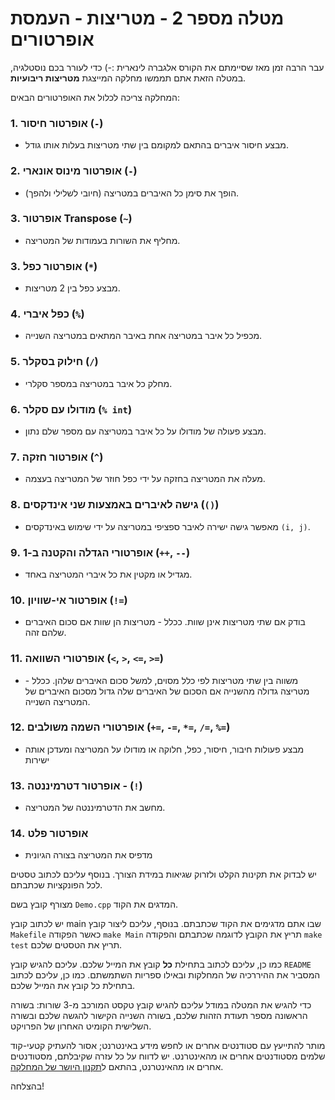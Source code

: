 # מטלה מספר 2 - מטריצות - העמסת אופרטורים

עבר הרבה זמן מאז שסיימתם את הקורס אלגברה לינארית :-) 
כדי לעורר בכם נוסטלגיה, במטלה הזאת אתם תממשו מחלקה המייצגת **מטריצות ריבועיות**.

המחלקה צריכה לכלול את האופרטורים הבאים:

### 1. אופרטור חיסור (`-`)
- מבצע חיסור איברים בהתאם למקומם בין שתי מטריצות בעלות אותו גודל.

### 2. אופרטור מינוס אונארי (`-`)
- הופך את סימן כל האיברים במטריצה (חיובי לשלילי ולהפך).

### 3. אופרטור Transpose (`~`)
- מחליף את השורות בעמודות של המטריצה.

### 3. אופרטור כפל (`*`)
- מבצע כפל בין 2 מטריצות.

### 4. כפל איברי (`%`)
- מכפיל כל איבר במטריצה אחת באיבר המתאים במטריצה השנייה.

### 5. חילוק בסקלר (`/`)
- מחלק כל איבר במטריצה במספר סקלרי.

### 6. מודולו עם סקלר (`% int`)
- מבצע פעולה של מודולו על כל איבר במטריצה עם מספר שלם נתון.

### 7. אופרטור חזקה (`^`)
- מעלה את המטריצה בחזקה על ידי כפל חוזר של המטריצה בעצמה.

### 8. גישה לאיברים באמצעות שני אינדקסים (`()`) 
- מאפשר גישה ישירה לאיבר ספציפי במטריצה על ידי שימוש באינדקסים `(i, j)`.

### 9. אופרטורי הגדלה והקטנה ב-1 (`++`, `--`)
- מגדיל או מקטין את כל איברי המטריצה באחד.

### 10. אופרטור אי-שוויון (`!=`)
- בודק אם שתי מטריצות אינן שוות. ככלל - מטריצות הן שוות אם סכום האיברים שלהם זהה.

### 11. אופרטורי השוואה (`<`, `>`, `<=`, `>=`)
- משווה בין שתי מטריצות לפי כלל מסוים, למשל סכום האיברים שלהן. ככלל - מטריצה גדולה מהשנייה אם הסכום של האיברים שלה גדול מסכום האיברים של המטריצה השנייה.

### 12. אופרטורי השמה משולבים (`+=`, `-=`, `*=`, `/=`, `%=`)
- מבצע פעולות חיבור, חיסור, כפל, חלוקה או מודולו על המטריצה ומעדכן אותה ישירות

### 13. אופרטור דטרמיננטה - (`!`)
  - מחשב את הדטרמיננטה של המטריצה.
    
### 14. אופרטור פלט
- מדפיס את המטריצה בצורה הגיונית

יש לבדוק את תקינות הקלט ולזרוק שגיאות במידת הצורך. בנוסף עליכם לכתוב טסטים לכל הפונקציות שכתבתם.

מצורף קובץ בשם ``Demo.cpp`` המדגים את הקוד.

יש לכתוב קובץ main שבו אתם מדגימים את הקוד שכתבתם. בנוסף, עליכם ליצור קובץ ``Makefile`` כאשר הפקודה ``make Main`` 
תריץ את הקובץ לדוגמה שכתבתם והפקודה ``make test`` תריץ את הטסטים שלכם.

כמו כן, עליכם לכתוב בתחילת **כל** קובץ את המייל שלכם. עליכם להגיש קובץ ``README`` המסביר את ההיררכיה של המחלקות ובאילו ספריות השתמשתם. כמו כן, עליכם לכתוב בתחילת כל קובץ את המייל שלכם.

כדי להגיש את המטלה במודל עליכם להגיש קובץ טקסט המורכב מ-3 שורות: בשורה הראשונה מספר תעודת הזהות שלכם, בשורה השנייה הקישור להגשה שלכם ובשורה השלישית הקומיט האחרון של הפרויקט.

מותר להתייעץ עם סטודנטים אחרים או לחפש מידע באינטרנט; אסור להעתיק קטעי-קוד שלמים מסטודנטים אחרים או מהאינטרנט.
יש לדווח על כל עזרה שקיבלתם, מסטודנטים אחרים או מהאינטרנט, בהתאם ל[תקנון היושר של המחלקה](https://www.ariel.ac.il/wp/cs/wp-content/uploads/sites/88/2020/08/Guidelines-for-Academic-Integrity.pdf).

בהצלחה!

